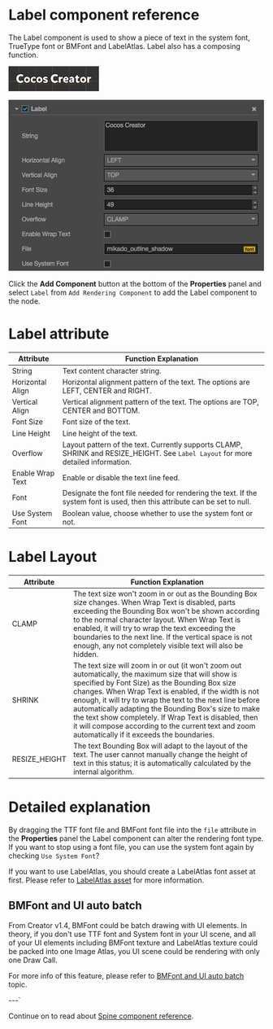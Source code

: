 # Label component reference

The Label component is used to show a piece of text in the system font, TrueType font or BMFont and LabelAtlas. Label also has a composing function.

![label](./label/label.png)

![label-property](./label/label-property.png)

Click the **Add Component** button at the bottom of the **Properties** panel and select `Label` from `Add Rendering Component` to add the Label component to the node.

# Label attribute

| Attribute |   Function Explanation
| -------------- | ----------- |
|String| Text content character string.
|Horizontal Align| Horizontal alignment pattern of the text. The options are LEFT, CENTER and RIGHT.
|Vertical Align| Vertical alignment pattern of the text. The options are TOP, CENTER and BOTTOM.
|Font Size| Font size of the text.
|Line Height| Line height of the text.
|Overflow| Layout pattern of the text. Currently supports CLAMP, SHRINK and RESIZE_HEIGHT. See `Label Layout` for more detailed information.
|Enable Wrap Text| Enable or disable the text line feed.
|Font | Designate the font file needed for rendering the text. If the system font is used, then this attribute can be set to null.
|Use System Font| Boolean value, choose whether to use the system font or not.

# Label Layout

| Attribute |   Function Explanation
| -------------- | ----------- |
|CLAMP| The text size won't zoom in or out as the Bounding Box size changes. When Wrap Text is disabled, parts exceeding the Bounding Box won't be shown according to the normal character layout. When Wrap Text is enabled, it will try to wrap the text exceeding the boundaries to the next line. If the vertical space is not enough, any not completely visible text will also be hidden.
|SHRINK| The text size will zoom in or out (it won't zoom out automatically, the maximum size that will show is specified by Font Size) as the Bounding Box size changes. When Wrap Text is enabled, if the width is not enough, it will try to wrap the text to the next line before automatically adapting the Bounding Box's size to make the text show completely. If Wrap Text is disabled, then it will compose according to the current text and zoom automatically if it exceeds the boundaries.
|RESIZE_HEIGHT| The text Bounding Box will adapt to the layout of the text. The user cannot manually change the height of text in this status; it is automatically calculated by the internal algorithm.

# Detailed explanation

By dragging the TTF font file and BMFont font file into the `file` attribute in the **Properties** panel the Label component can alter the rendering font type. If you want to stop using a font file, you can use the system font again by checking `Use System Font`?

If you want to use LabelAtlas, you should create a LabelAtlas font asset at first. Please refer to [LabelAtlas asset](../asset-workflow/label-atlas.html) for more information.

## BMFont and UI auto batch
From Creator v1.4, BMFont could be batch drawing with UI elements.
In theory, if you don't use TTF font and System font in your UI scene, and all of your UI elements including BMFont texture and LabelAtlas texture could be packed into one 
Image Atlas, you UI scene could be rendering with only one Draw Call.

For more info of this feature, please refer to [BMFont and UI auto batch](../advanced-topics/ui-auto-batch.html) topic.

---`

Continue on to read about [Spine component reference](spine.md).
